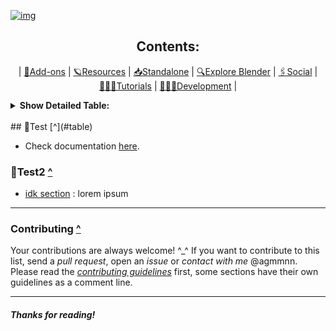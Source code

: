[![img](https://randomrepoimg.fly.dev/agmmnn/awesome-blender/imgs "Awesome Blender, bg: @mantissa (randomrepoimg.fly.dev)")](#table)


<a name="table"></a>

<div align="center">
    <h2>Contents:</h2>
    <p>| <a href="#Add-ons-">🔮Add-ons</a> | <a href="#-">🪐Resources</a> | <a
            href="#Standalone-">📥Standalone</a> | <a href="#-">🔍Explore Blender</a> | <a
            href="#Social-">🖇Social</a> | <a href="#-">👩🏻‍🏫Tutorials</a> | <a
            href="#Development-">👩🏽‍💻Development</a> |</p>
</div>

<details><summary><b>Show Detailed Table:</b></summary>
<ul>
    <li><a href="#Add-ons-">🔮Add-ons</a>
        <ul>
            <li><a href="#-">🌊</a></li>           
        </ul>
    </li>
    </ul>
</details>
<br>
  ## 🔮Test [^](#table)

-   Check documentation [here](https://github.com/timveur).

### 🌊Test2 [^](#table)

-   [idk section](https://github.com/timveur) : lorem ipsum 

---

### Contributing [^](#table)

Your contributions are always welcome! ^\_^ If you want to contribute to this list, send a _pull request_, open an _issue_ or _contact with me_ @agmmnn. Please read the _[contributing guidelines](https://github.com/timveur)_ first, some sections have their own guidelines as a comment line.

---

#### _Thanks for reading!_

<!-- /markdown references -->
